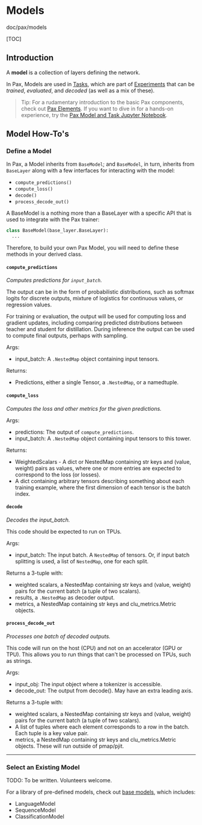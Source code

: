 # Models

doc/pax/models

[TOC]

## Introduction

A **model** is a collection of layers defining the network.

In Pax, Models are used in [Tasks][tasks], which are part of
[Experiments][experiments] that can be *trained*, *evaluated*, and *decoded* (as
well as a mix of these).

> Tip: For a rudamentary introduction to the basic Pax components, check out
> [Pax Elements][pax-elements]. If you want to dive in for a hands-on
> experience, try the [Pax Model and Task Jupyter Notebook][model_ipynb].

## Model How-To's

### Define a Model

In Pax, a Model inherits from `BaseModel`; and `BaseModel`, in turn, inherits
from `BaseLayer` along with a few interfaces for interacting with the
model:

*   `compute_predictions()`
*   `compute_loss()`
*   `decode()`
*   `process_decode_out()`

A BaseModel is a nothing more than a BaseLayer with a specific API that is used
to integrate with the Pax trainer:

```python
class BaseModel(base_layer.BaseLayer):
  ...
```

Therefore, to build your own Pax Model, you will need to define these methods in
your derived class.

#### `compute_predictions`

*Computes predictions for `input_batch`.*

The output can be in the form of probabilistic distributions, such as softmax
logits for discrete outputs, mixture of logistics for continuous values, or
regression values.

For training or evaluation, the output will be used for computing loss and
gradient updates, including comparing predicted distributions between teacher
and student for distillation. During inference the output can be used to compute
final outputs, perhaps with sampling.

Args:

*   input_batch: A `.NestedMap` object containing input tensors.

Returns:

*   Predictions, either a single Tensor, a `.NestedMap`, or a namedtuple.


#### `compute_loss`

*Computes the loss and other metrics for the given predictions.*

Args:

*   predictions: The output of `compute_predictions`.
*   input_batch: A `.NestedMap` object containing input tensors to this tower.

Returns:

*   WeightedScalars - A dict or NestedMap containing str keys and
    (value, weight) pairs as values, where one or more entries are
    expected to correspond to the loss (or losses).
*   A dict containing arbitrary tensors describing something about each
    training example, where the first dimension of each tensor is the batch
    index.
 
#### `decode`

*Decodes the input_batch.*

This code should be expected to run on TPUs.

Args:

*   input_batch: The input batch. A `NestedMap` of tensors. Or, if input batch
    splitting is used, a list of `NestedMap`, one for each split.

Returns a 3-tuple with:

*   weighted scalars, a NestedMap containing str keys and (value, weight)
    pairs for the current batch (a tuple of two scalars).
*   results, a `.NestedMap` as decoder output.
*   metrics, a NestedMap containing str keys and clu_metrics.Metric
    objects.

#### `process_decode_out`

*Processes one batch of decoded outputs.*

This code will run on the host (CPU) and not on an accelerator (GPU or
TPU). This allows you to run things that can't be processed on TPUs, such as
strings.

Args:

*   input_obj: The input object where a tokenizer is accessible.
*   decode_out: The output from decode(). May have an extra leading axis.

Returns a 3-tuple with:

*   weighted scalars, a NestedMap containing str keys and (value, weight)
    pairs for the current batch (a tuple of two scalars).
*   A list of tuples where each element corresponds to a row in the batch.
    Each tuple is a key value pair.
*   metrics, a NestedMap containing str keys and clu_metrics.Metric
    objects. These will run outside of pmap/pjit.

---

### Select an Existing Model

TODO: To be written. Volunteers welcome.

For a library of pre-defined models, check out [base models][base-models], which
includes:

*   LanguageModel
*   SequenceModel
*   ClassificationModel


<!-- Reference Links -->

[base-models]: https://github.com/google/praxis/tree/main/praxis/layers/models.py
[experiments]: https://github.com/google/paxml/tree/main/paxml/docs/experiments.md
[model_ipynb]: https://github.com/google/paxml/tree/main/paxml/docs/hands-on-tutorials.md#pax-model-and-task
[pax-elements]: https://github.com/google/paxml/tree/main/paxml/docs/learning-pax.md#pax-elements
[tasks]: https://github.com/google/paxml/tree/main/paxml/docs/tasks.md
